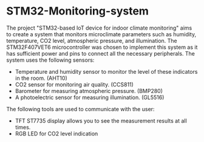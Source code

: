 # STM32-Monitoring-system
The project "STM32-based IoT device for indoor climate monitoring" aims to create a system that monitors microclimate parameters such as humidity, temperature, CO2 level, atmospheric pressure, and illumination.
The STM32F407VET6 microcontroller was chosen to implement this system as it has sufficient power and pins to connect all the necessary peripherals. The system uses the following sensors:

- Temperature and humidity sensor to monitor the level of these indicators in the room. (AHT10)
- CO2 sensor for monitoring air quality. (CCS811)
- Barometer for measuring atmospheric pressure. (BMP280)
- A photoelectric sensor for measuring illumination. (GL5516)


The following tools are used to communicate with the user:
- TFT ST7735 display allows you to see the measurement results at all times.
- RGB LED for CO2 level indication
